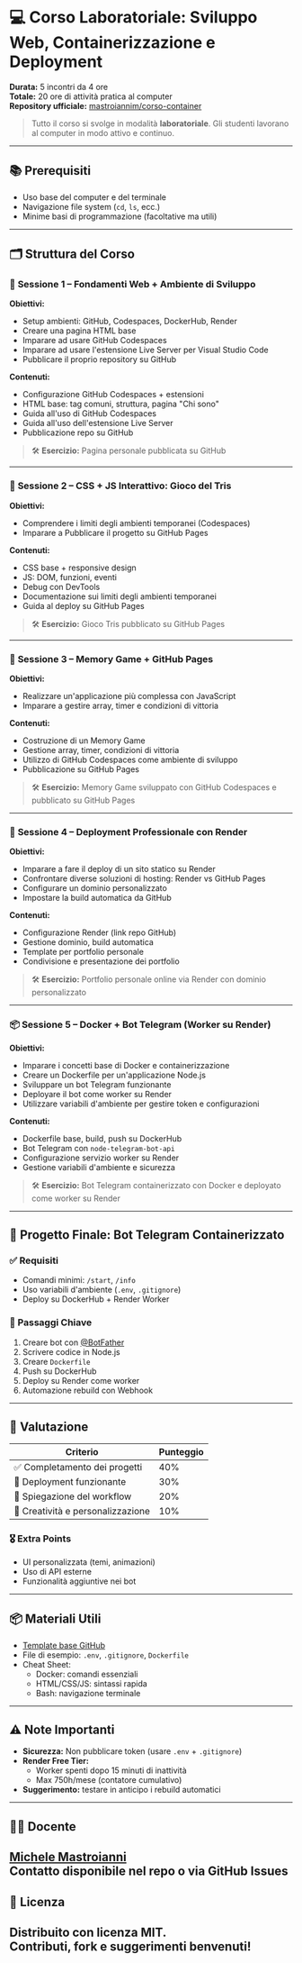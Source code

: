 # 💻 Corso Laboratoriale: Sviluppo Web, Containerizzazione e Deployment
**Durata:** 5 incontri da 4 ore  
**Totale:** 20 ore di attività pratica al computer  
**Repository ufficiale:** [mastroiannim/corso-container](https://github.com/mastroiannim/corso-container)  
> Tutto il corso si svolge in modalità **laboratoriale**. Gli studenti lavorano al computer in modo attivo e continuo.
---
## 📚 Prerequisiti
- Uso base del computer e del terminale
- Navigazione file system (`cd`, `ls`, ecc.)
- Minime basi di programmazione (facoltative ma utili)
---
## 🗂️ Struttura del Corso
### 📘 **Sessione 1 – Fondamenti Web + Ambiente di Sviluppo**
**Obiettivi:**
- Setup ambienti: GitHub, Codespaces, DockerHub, Render
- Creare una pagina HTML base
- Imparare ad usare GitHub Codespaces
- Imparare ad usare l'estensione Live Server per Visual Studio Code
- Pubblicare il proprio repository su GitHub

**Contenuti:**
- Configurazione GitHub Codespaces + estensioni
- HTML base: tag comuni, struttura, pagina "Chi sono"
- Guida all'uso di GitHub Codespaces
- Guida all'uso dell'estensione Live Server
- Pubblicazione repo su GitHub
> 🛠️ **Esercizio:** Pagina personale pubblicata su GitHub
---
### 🎨 **Sessione 2 – CSS + JS Interattivo: Gioco del Tris**
**Obiettivi:**
- Comprendere i limiti degli ambienti temporanei (Codespaces)
- Imparare a Pubblicare il progetto su GitHub Pages

**Contenuti:**
- CSS base + responsive design
- JS: DOM, funzioni, eventi
- Debug con DevTools
- Documentazione sui limiti degli ambienti temporanei
- Guida al deploy su GitHub Pages
> 🛠️ **Esercizio:** Gioco Tris pubblicato su GitHub Pages
---
### 🧠 **Sessione 3 – Memory Game + GitHub Pages**
**Obiettivi:**
- Realizzare un'applicazione più complessa con JavaScript
- Imparare a gestire array, timer e condizioni di vittoria

**Contenuti:**
- Costruzione di un Memory Game
- Gestione array, timer, condizioni di vittoria
- Utilizzo di GitHub Codespaces come ambiente di sviluppo
- Pubblicazione su GitHub Pages
> 🛠️ **Esercizio:** Memory Game sviluppato con GitHub Codespaces e pubblicato su GitHub Pages
---
### 🚀 **Sessione 4 – Deployment Professionale con Render**
**Obiettivi:**
- Imparare a fare il deploy di un sito statico su Render
- Confrontare diverse soluzioni di hosting: Render vs GitHub Pages
- Configurare un dominio personalizzato
- Impostare la build automatica da GitHub

**Contenuti:**
- Configurazione Render (link repo GitHub)
- Gestione dominio, build automatica
- Template per portfolio personale
- Condivisione e presentazione dei portfolio
> 🛠️ **Esercizio:** Portfolio personale online via Render con dominio personalizzato
---
### 📦 **Sessione 5 – Docker + Bot Telegram (Worker su Render)**
**Obiettivi:**
- Imparare i concetti base di Docker e containerizzazione
- Creare un Dockerfile per un'applicazione Node.js
- Sviluppare un bot Telegram funzionante
- Deployare il bot come worker su Render
- Utilizzare variabili d'ambiente per gestire token e configurazioni

**Contenuti:**
- Dockerfile base, build, push su DockerHub
- Bot Telegram con `node-telegram-bot-api`
- Configurazione servizio worker su Render
- Gestione variabili d'ambiente e sicurezza
> 🛠️ **Esercizio:** Bot Telegram containerizzato con Docker e deployato come worker su Render
---
## 🧪 Progetto Finale: Bot Telegram Containerizzato
### ✅ Requisiti
- Comandi minimi: `/start`, `/info`
- Uso variabili d'ambiente (`.env`, `.gitignore`)
- Deploy su DockerHub + Render Worker
### 📌 Passaggi Chiave
1. Creare bot con [@BotFather](https://t.me/botfather)
2. Scrivere codice in Node.js
3. Creare `Dockerfile`
4. Push su DockerHub
5. Deploy su Render come worker
6. Automazione rebuild con Webhook
---
## 📝 Valutazione
| Criterio                              | Punteggio |
|--------------------------------------|-----------|
| ✅ Completamento dei progetti         | 40%       |
| 🚀 Deployment funzionante             | 30%       |
| 🧠 Spiegazione del workflow           | 20%       |
| 🎨 Creatività e personalizzazione     | 10%       |
### 🎖️ Extra Points
- UI personalizzata (temi, animazioni)
- Uso di API esterne
- Funzionalità aggiuntive nei bot
---
## 📦 Materiali Utili
- [Template base GitHub](https://github.com/mastroiannim/corso-container)
- File di esempio: `.env`, `.gitignore`, `Dockerfile`
- Cheat Sheet:
  - Docker: comandi essenziali
  - HTML/CSS/JS: sintassi rapida
  - Bash: navigazione terminale
---
## ⚠️ Note Importanti
- **Sicurezza:** Non pubblicare token (usare `.env` + `.gitignore`)
- **Render Free Tier:**
  - Worker spenti dopo 15 minuti di inattività
  - Max 750h/mese (contatore cumulativo)
- **Suggerimento:** testare in anticipo i rebuild automatici
---
## 👨‍🏫 Docente
[Michele Mastroianni](https://github.com/mastroiannim)  
Contatto disponibile nel repo o via GitHub Issues
---
## 📌 Licenza
Distribuito con licenza MIT.  
Contributi, fork e suggerimenti benvenuti!
---
